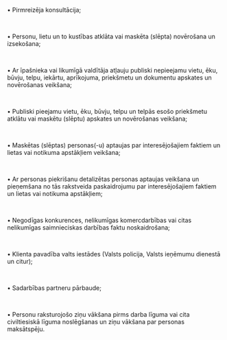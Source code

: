 
• Pirmreizēja konsultācija;

<br/>

• Personu, lietu un to kustības atklāta vai maskēta (slēpta) novērošana un izsekošana;

<br/>

• Ar īpašnieka vai likumīgā valdītāja atļauju publiski nepieejamu vietu, ēku, būvju, telpu, iekārtu, aprīkojuma, priekšmetu un dokumentu apskates un novērošanas veikšana;

<br/>

• Publiski pieejamu vietu, ēku, būvju, telpu un telpās esošo priekšmetu atklātu vai maskētu (slēptu) apskates un novērošanas veikšana;

<br/>

• Maskētas (slēptas) personas(-u) aptaujas par interesējošajiem faktiem un lietas vai notikuma apstākļiem veikšana;

<br/>

• Ar personas piekrišanu detalizētas personas aptaujas veikšana un pieņemšana no tās rakstveida paskaidrojumu par interesējošajiem faktiem un lietas vai notikuma apstākļiem;

<br/>

• Negodīgas konkurences, nelikumīgas komercdarbības vai citas nelikumīgas saimnieciskas darbības faktu noskaidrošana;

<br/>

• Klienta pavadība valts iestādes (Valsts policija, Valsts ieņēmumu dienestā un citur);

<br/>

• Sadarbības partneru pārbaude;

<br/>

• Personu raksturojošo ziņu vākšana pirms darba līguma vai cita civiltiesiskā līguma noslēgšanas un ziņu vākšana par personas maksātspēju.

